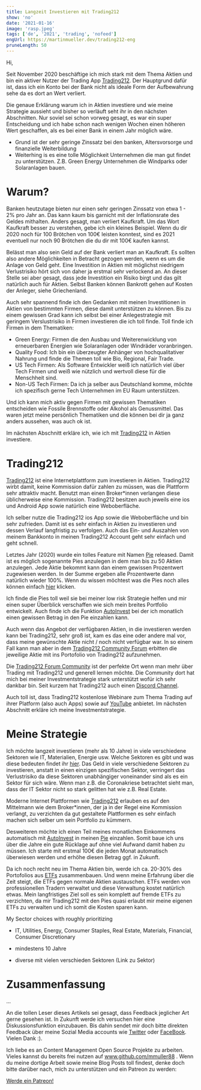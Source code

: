 ```yaml
---
title: Langzeit Investieren mit Trading212
show: 'no'
date: '2021-01-16'
image: 'rasp.jpeg'
tags: ['de', '2021', 'trading', 'nofeed']
engUrl: https://martinmueller.dev/trading212-eng
pruneLength: 50
---
```


Hi,

Seit November 2020 beschäftige ich mich stark mit dem Thema Aktien und bin ein aktiver Nutzer der Trading App [Trading212](AFFILIATE). Der Hauptgrund dafür ist, dass ich ein Konto bei der Bank nicht als ideale Form der Aufbewahrung sehe da es dort an Wert verliert.

Die genaue Erklärung warum ich in Aktien investiere und wie meine Strategie aussieht und bisher so verläuft seht ihr in den nächsten Abschnitten. Nur soviel sei schon vorweg gesagt, es war ein super Entscheidung und ich habe schon nach wenigen Wochen einen höheren Wert geschaffen, als es bei einer Bank in einem Jahr möglich wäre.

* Grund ist der sehr geringe Zinssatz bei den banken, Altersvorsorge und finanzielle Weiterbildung
* Weiterhing is es eine tolle Möglichkeit Unternehmen die man gut findet zu unterstützen. Z.B. Green Energy Unternehmen die Windparks oder Solaranlagen bauen.

# Warum?
Banken heutzutage bieten nur einen sehr geringen Zinssatz von etwa 1 - 2% pro Jahr an. Das kann kaum bis garnicht mit der Inflationsrate des Geldes mithalten. Anders gesagt, man verliert Kaufkraft. Um das Wort Kaufkraft besser zu verstehen, gebe ich ein kleines Beispiel. Wenn du dir 2020 noch für 100 Brötchen von 100€ leisten konntest, sind es 2021 eventuell nur noch 90 Brötchen die du dir mit 100€ kaufen kannst.

Belässt man also sein Geld auf der Bank verliert man an Kaufkraft. Es sollten also andere Möglichkeiten in Betracht gezogen werden, wenn es um die Anlage von Geld geht. Eine Investition in Aktien mit möglichst niedrigem Verlustrisiko hört sich von daher ja erstmal sehr verlockend an. An dieser Stelle sei aber gesagt, dass jede Investition ein Risiko birgt und das gilt natürlich auch für Aktien. Selbst Banken können Bankrott gehen auf Kosten der Anleger, siehe Griechenland.

Auch sehr spannend finde ich den Gedanken mit meinen Investitionen in Aktien von bestimmten Firmen, diese damit unterstützen zu können. Bis zu einem gewissen Grad kann ich selbst bei einer Anlegestrategie mit geringem Verslustrisiko in Firmen investieren die ich toll finde. Toll finde ich Firmen in dem Thematiken:

* Green Energy: Firmen die den Ausbau und Weiterenwicklung von erneuerbaren Energien wie Solaranlagen oder Windräder voranbringen.
* Quality Food: Ich bin ein überzeugter Anhänger von hochqualitativer Nahrung und finde die Themen toll wie Bio, Regional, Fair Trade.
* US Tech Firmen: Als Software Entwickler weiß ich natürlich viel über Tech Firmen und weiß wie nützlich und wertvoll diese für die Menschheit sind.
* Non-US Tech Firmen: Da ich ja selber aus Deutschland komme, möchte ich spezifisch gerne Tech Unternehmen im EU Raum unterstützen.

Und ich kann mich aktiv gegen Firmen mit gewissen Thematiken entscheiden wie Fossile Brennstoffe oder Alkohol als Genussmittel. Das waren jetzt meine persönlich Thematiken und die können bei dir ja ganz anders aussehen, was auch ok ist.

Im nächsten Abschnitt erkläre ich, wie ich mit [Trading212](AFFILIATE) in Aktien investiere.

# Trading212

[Trading212](https://trading212.com) ist eine Internetplattform zum investieren in Aktien. Trading212 wirbt damit, keine Kommission dafür zahlen zu müssen, was die Plattform sehr attraktiv macht. Benutzt man einen Broker*innen verlangen diese üblicherweise eine Kommission. Trading212 besitzen auch jeweils eine ios und Android App sowie natürlich eine Weboberfläche.

Ich selber nutze die Trading212 ios App sowie die Weboberfläche und bin sehr zufrieden. Damit ist es sehr einfach in Aktien zu investieren und dessen Verlauf langfristig zu verfolgen. Auch das Ein- und Auszahlen von meinem Bankkonto in meinen Trading212 Account geht sehr einfach und geht schnell.

Letztes Jahr (2020) wurde ein tolles Feature mit Namen [Pie](https://helpcentre.trading212.com/hc/en-us/articles/360009313957-Pies-AutoInvest-Introduction) released. Damit ist es möglich sogenannte Pies anzulegen in dem man bis zu 50 Aktien anzulegen. Jede Aktie bekommt kann dan einem gewissen Prozentwert zugewiesen werden. In der Summe ergeben alle Prozentwerte dann natürlich wieder 100%. Wenn du wissen möchtest was die Pies noch alles können einfach [hier](https://helpcentre.trading212.com/hc/en-us/articles/360009313957-Pies-AutoInvest-Introduction) klicken.

Ich finde die Pies toll weil sie bei meiner low risk Strategie helfen und mir einen super Überblick verschaffen wie sich mein breites Portfolio entwickelt. Auch finde ich die Funktion [AutoInvest](https://helpcentre.trading212.com/hc/en-us/articles/360009313957-Pies-AutoInvest-Introduction) bei der ich monatlich einen gewissen Betrag in den Pie einzahlen kann.

Auch wenn das Angebot der verfügbaren Aktien, in die investieren werden kann bei Trading212, sehr groß ist, kam es das eine oder andere mal vor, dass meine gewünschte Aktie nicht / noch nicht verfügbar war. In so einem Fall kann man aber in dem [Trading212 Community Forum](https://community.trading212.com/) erbitten die jeweilige Aktie mit ins Portofolio von Trading212 aufzunehmen.

Die [Trading212 Forum Community](https://community.trading212.com/) ist der perfekte Ort wenn man mehr über Trading mit Trading212 und generell lernen möchte. Die Community dort hat mich bei meiner Investmentstrategie stark unterstützt wofür ich sehr dankbar bin. Seit kurzem hat Trading212 auch einen [Discord Channel](https://discord.gg/yWy9scvP).

Auch toll ist, dass Trading212 kostenlose Webinare zum Thema Trading auf ihrer Platform (also auch Apps) sowie auf [YouTube](https://www.youtube.com/user/Trading212) anbietet. Im nächsten Abschnitt erkläre ich meine Investmentstrategie.
  
# Meine Strategie
Ich möchte langzeit investieren (mehr als 10 Jahre) in viele verschiedene Sektoren wie IT, Materialien, Energie usw. Welche Sektoren es gibt und was diese bedeuten findet ihr [hier](https://corporatefinanceinstitute.com/resources/knowledge/finance/the-sp-sectors/). Das Geld in viele verschiedene Sektoren zu investieren, anstatt in einen einzigen spezifischen Sektor, verringert das Verlustrisiko da diese Sektoren unabhängiger voneinander sind als es ein Sektor für sich wäre. Wenn man z.B. die Coronakriese betrachtet sieht man, dass der IT Sektor nicht so stark gelitten hat wie z.B. Real Estate.

Moderne Internet Plattformen wie [Trading212](AFFILIATE) erlauben es auf den Mittelmann wie dem Broker*innen, der ja in der Regel eine Kommission verlangt, zu verzichten da gut gestaltete Plattformen es sehr einfach machen sich selber um sein Portfolio zu kümmern.

Desweiteren möchte ich einen Teil meines monatlichen Einkommens automatisch mit [AutoInvest](https://helpcentre.trading212.com/hc/en-us/articles/360009313957-Pies-AutoInvest-Introduction) in meinen [Pie](https://helpcentre.trading212.com/hc/en-us/articles/360009313957-Pies-AutoInvest-Introduction) einzahlen. Somit baue ich uns über die Jahre ein gute Rücklage auf ohne viel Aufwand damit haben zu müssen.
Ich starte mit erstmal 100€ die jeden Monat automatisch überwiesen werden und erhöhe diesen Betrag ggf. in Zukunft.

Da ich noch recht neu im Thema Aktien bin, werde ich ca. 20-30% des Portofolios aus [ETFs](https://en.wikipedia.org/wiki/Exchange-traded_fund) zusammenbauen. Und wenn meine Erfahrung über die Zeit steigt, die ETFs gegen normale Aktien austauschen. ETFs werden von professionellen Tradern verwaltet und diese Verwaltung kostet natürlich etwas. Mein langfristiges Ziel soll es sein komplett auf fremde ETFs zu verzichten, da mir Trading212 mit den Pies quasi erlaubt mir meine eigenen ETFs zu verwalten und ich somit die Kosten sparen kann.

My Sector choices with roughly prioritizing
* IT, Utilities, Energy, Consumer Staples, Real Estate, Materials, Financial, Consumer Discretionary

* mindestens 10 Jahre
* diverse mit vielen verschieden Sektoren (Link zu Sektor)

# Zusammenfassung
...

An die tollen Leser dieses Artikels sei gesagt, dass Feedback jeglicher Art gerne gesehen ist. In Zukunft werde ich versuchen hier eine Diskussionsfunktion einzubauen. Bis dahin sendet mir doch bitte direkten Feedback über meine Sozial Media accounts wie [Twitter](https://twitter.com/MartinMueller_) oder [FaceBook](https://www.facebook.com/martin.muller.10485). Vielen Dank :).

Ich liebe es an Content Management Open Source Projekte zu arbeiten. Vieles kannst du bereits frei nutzen auf www.github.com/mmuller88 . Wenn du meine dortige Arbeit sowie meine Blog Posts toll findest, denke doch bitte darüber nach, mich zu unterstützen und ein Patreon zu werden:

<a href="https://www.patreon.com/bePatron?u=29010217" data-patreon-widget-type="become-patron-button">Werde ein Patreon!</a><script async src="https://c6.patreon.com/becomePatronButton.bundle.js"></script>